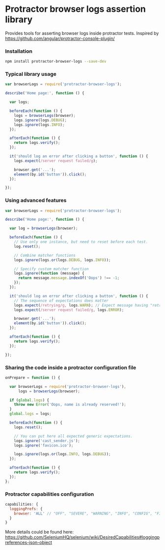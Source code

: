 # Protractor browser logs assertion library

Provides tools for asserting browser logs inside protractor tests.
Inspired by https://github.com/angular/protractor-console-plugin/

### Installation

```bash
npm install protractor-browser-logs --save-dev
```

### Typical library usage

```js
var browserLogs = require('protractor-browser-logs');

describe('Home page:', function () {

  var logs;

  beforeEach(function () {
    logs = browserLogs(browser);
    logs.ignore(logs.DEBUG);
    logs.ignore(logs.INFO);
  });

  afterEach(function () {
    return logs.verify();
  });

  it('should log an error after clicking a button', function () {
    logs.expect(/server request failed/g);

    browser.get('...');
    element(by.id('button')).click();
  });

});
```

### Using advanced features

```js
var browserLogs = require('protractor-browser-logs');

describe('Home page:', function () {

  var log = browserLogs(browser);

  beforeEach(function () {
    // Use only one instance, but need to reset before each test.
    log.reset();

    // Combine matcher functions
    logs.ignore(logs.or(logs.DEBUG, logs.INFO));

    // Specify custom matcher function
    logs.ignore(function (message) {
      return message.message.indexOf('Oops') !== -1;
    });
  });

  it('should log an error after clicking a button', function () {
    // The sequence of expectations does matter
    logs.expect(/retrying/g, logs.WARN); // Expect message having "retrying" text and WARNING level.
    logs.expect(/server request failed/g, logs.ERROR);

    browser.get('...');
    element(by.id('button')).click();
  });

  afterEach(function () {
    return logs.verify();
  });

});
```

### Sharing the code inside a protractor configuration file

```js
onPrepare = function () {

  var browserLogs = require('protractor-browser-logs'),
      logs = browserLogs(browser);

  if (global.logs) {
    throw new Error('Oops, name is already reserved!');
  }
  global.logs = logs;

  beforeEach(function () {
    logs.reset();

    // You can put here all expected generic expectations.
    logs.ignore('cast_sender.js');
    logs.ignore('favicon.ico');

    logs.ignore(logs.or(logs.INFO, logs.DEBUG));
  });

  afterEach(function () {
    return logs.verify();
  });
};
```

### Protractor capabilities configuration

```js
capabilities: {
  loggingPrefs: {
    browser: 'ALL' // "OFF", "SEVERE", "WARNING", "INFO", "CONFIG", "FINE", "FINER", "FINEST", "ALL".
  }
}
```
More details could be found here: https://github.com/SeleniumHQ/selenium/wiki/DesiredCapabilities#loggingpreferences-json-object
